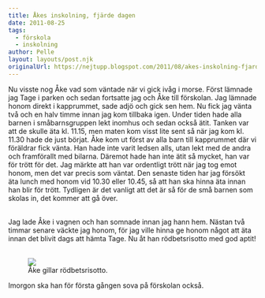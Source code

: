 ```yaml
---
title: Åkes inskolning, fjärde dagen
date: 2011-08-25
tags: 
  - förskola
  - inskolning	
author: Pelle
layout: layouts/post.njk
originalUrl: https://nejtupp.blogspot.com/2011/08/akes-inskolning-fjarde-dagen.html
---
```


Nu visste nog Åke vad som väntade när vi gick ivåg i morse. Först lämnade jag Tage i parken och sedan fortsatte jag och Åke till förskolan. Jag lämnade honom direkt i kapprummet, sade adjö och gick sen hem. Nu fick jag vänta två och en halv timme innan jag kom tillbaka igen. Under tiden hade alla barnen i småbarnsgruppen lekt inomhus och sedan också ätit. Tanken var att de skulle äta kl. 11.15, men maten kom visst lite sent så när jag kom kl. 11.30 hade de just börjat. Åke kom ut först av alla barn till kapprummet där vi föräldrar fick vänta. Han hade inte varit ledsen alls, utan lekt med de andra och framförallt med bilarna. Däremot hade han inte ätit så mycket, han var för trött för det. Jag märkte att han var ordentligt trött när jag tog emot honom, men det var precis som väntat. Den senaste tiden har jag försökt äta lunch med honom vid 10.30 eller 10.45, så att han ska hinna äta innan han blir för trött. Tydligen är det vanligt att det är så för de små barnen som skolas in, det kommer att gå över.<br><div class="separator" style="clear: both; text-align: center;"><br></div>Jag lade Åke i vagnen och han somnade innan jag hann hem. Nästan två timmar senare väckte jag honom, för jag ville hinna ge honom något att äta innan det blivit dags att hämta Tage. Nu åt han rödbetsrisotto med god aptit!<br><br><figure>
	<img src="../../../img/2011/08/Inskolning+fo%25CC%2588r+A%25CC%258Ake-_MG_8403.jpg"></td></tr>
 	<figcaption>Åke gillar rödbetsrisotto.<figcaption>
</figure>

</tr>
 </tbody></table>Imorgon ska han för första gången sova på förskolan också.
